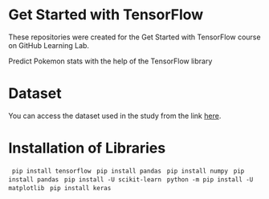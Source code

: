 # Get Started with TensorFlow
These repositories were created for the Get Started with TensorFlow course on GitHub Learning Lab.

Predict Pokemon stats with the help of the TensorFlow library

# Dataset
You can access the dataset used in the study from the link [here](https://www.kaggle.com/alopez247/pokemon).

# Installation of Libraries
` pip install tensorflow`
` pip install pandas`
` pip install numpy`
` pip install pandas`
` pip install -U scikit-learn`
` python -m pip install -U matplotlib`
` pip install keras`